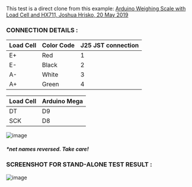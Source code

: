 This test is a direct clone from this example: [Arduino Weighing Scale with Load Cell and HX711, Joshua Hrisko, 20 May 2019](https://makersportal.com/blog/2019/5/12/arduino-weighing-scale-with-load-cell-and-hx711)

### CONNECTION DETAILS :
Load Cell | Color Code | J25 JST connection
--- | --- | ---
E+ | Red | 1
E- | Black | 2
A- | White | 3
A+ | Green | 4


Load Cell | Arduino Mega 
--- | --- 
DT | D9 
SCK | D8 

![image](https://user-images.githubusercontent.com/72598327/119227464-9869f200-bb2b-11eb-9b02-6703930648e4.png)

##### *net names reversed. Take care!


### SCREENSHOT FOR STAND-ALONE TEST RESULT :
![image](https://user-images.githubusercontent.com/72598327/119227414-5771dd80-bb2b-11eb-8804-0a4578665004.png)



